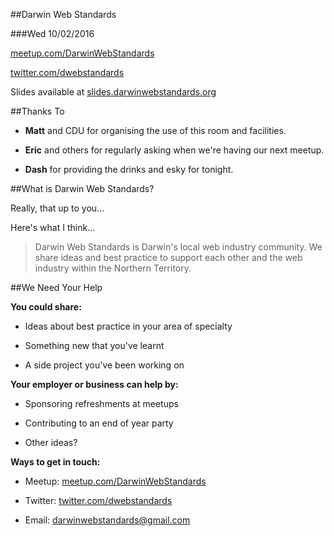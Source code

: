 ##Darwin Web Standards

###Wed 10/02/2016

[meetup.com/DarwinWebStandards](http://www.meetup.com/DarwinWebStandards/)

[twitter.com/dwebstandards](https://twitter.com/dwebstandards)

Slides available at [slides.darwinwebstandards.org](http://slides.darwinwebstandards.org/)



##Thanks To

* **Matt** and CDU for organising the use of this room and facilities.

* **Eric** and others for regularly asking when we're having our next meetup.

* **Dash** for providing the drinks and esky for tonight.



##What is Darwin Web Standards?


Really, that up to you... 


Here's what I think...


> Darwin Web Standards is Darwin's local web industry community. We share ideas and best practice to support each other and the web industry within the Northern Territory.



##We Need Your Help


**You could share:**

* Ideas about best practice in your area of specialty

* Something new that you've learnt

* A side project you've been working on


**Your employer or business can help by:**

* Sponsoring refreshments at meetups

* Contributing to an end of year party

* Other ideas?


**Ways to get in touch:**

* Meetup: [meetup.com/DarwinWebStandards](http://www.meetup.com/DarwinWebStandards/)

* Twitter: [twitter.com/dwebstandards](https://twitter.com/dwebstandards)

* Email: [darwinwebstandards@gmail.com](mailto:darwinwebstandards@gmail.com)